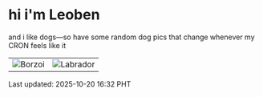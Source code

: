 # hi i'm Leoben

and i like dogs—so have some random dog pics that change whenever my CRON feels like it

|  |  |
|--------|----------|
| ![Borzoi](https://random-dog-vercel.vercel.app/api/random-borzoi?v=1760949124) | ![Labrador](https://random-dog-vercel.vercel.app/api/random-labrador?v=1760949124) |

Last updated: 2025-10-20 16:32 PHT
